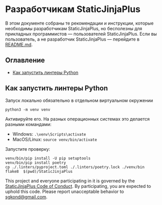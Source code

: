 # Разработчикам StaticJinjaPlus

В этом документе собраны те рекомендации и инструкции, которые необходимы разработчикам StaticJinjaPlus, но бесполезны для прикладных программистов — пользователей StaticJinjaPlus. Если вы пользователь, а не разработчик StaticJinjaPlus — перейдите в [README.md](https://github.com/MrDave/StaticJinjaPlus/blob/main/README.md).

## Оглавление

- [Как запустить линтеры Python](#Как-запустить-линтеры-Python)


## Как запустить линтеры Python
  Запуск локально обязательно в отдельном виртуальном окружении

```
python3 -m venv venv
```
  
Активируйте его. На разных операционных системах это делается разными командами:

- Windows: `.\venv\Scripts\activate`
- MacOS/Linux: `source venv/bin/activate`

Запустите проверку:
```
venv/bin/pip install -U pip setuptools
venv/bin/pip install poetry
cp ./.linters/pyproject.toml ./.linters/poetry.lock ./venv/bin
flake8  $(pwd)/StaticJinjaPlus
```






This project and everyone participating in it is governed by the
[StaticJinjaPlus Code of Conduct](https://github.com/SGKespace/StaticJinjaPlusblob/master/CODE_OF_CONDUCT.md).
By participating, you are expected to uphold this code. Please report unacceptable behavior
to <sgkond@gmail.com>.
  

